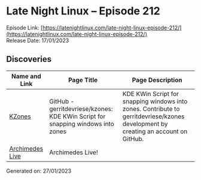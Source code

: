 # Late Night Linux – Episode 212
Episode Link: [https://latenightlinux.com/late-night-linux-episode-212/](https://latenightlinux.com/late-night-linux-episode-212/)  
Release Date: 17/01/2023
## Discoveries

| Name and Link | Page Title | Page Description |
| ----- | ----- | ----- |
| [KZones](https://github.com/gerritdevriese/kzones) | GitHub - gerritdevriese/kzones: KDE KWin Script for snapping windows into zones | KDE KWin Script for snapping windows into zones. Contribute to gerritdevriese/kzones development by creating an account on GitHub. |
| [Archimedes Live](https://archi.medes.live/) | Archimedes Live! |  |

Generated on: 27/01/2023